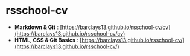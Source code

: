 # rsschool-cv

* **Markdown & Git** : [https://barclays13.github.io/rsschool-cv/cv](https://barclays13.github.io/rsschool-cv/cv)
* **HTML, CSS & Git Basics** : [https://barclays13.github.io/rsschool-cv/](https://barclays13.github.io/rsschool-cv/)